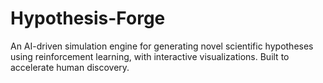 # Hypothesis-Forge
An AI-driven simulation engine for generating novel scientific hypotheses using reinforcement learning, with interactive visualizations. Built to accelerate human discovery.
